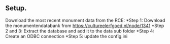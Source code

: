 ## Setup.
Download the most recent monument data from the RCE:
*Step 1: Download the monumentendatabank from https://cultureelerfgoed.nl/node/1341
*Step 2 and 3: Extract the database and add it to the data sub folder
*Step 4: Create an ODBC connection
*Step 5: update the config.ini
